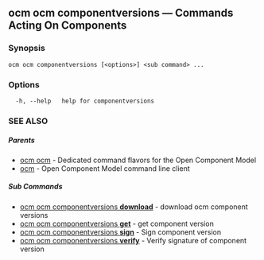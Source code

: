 ## ocm ocm componentversions &mdash; Commands Acting On Components

### Synopsis

```
ocm ocm componentversions [<options>] <sub command> ...
```

### Options

```
  -h, --help   help for componentversions
```

### SEE ALSO

##### Parents

* [ocm ocm](ocm_ocm.md)	 - Dedicated command flavors for the Open Component Model
* [ocm](ocm.md)	 - Open Component Model command line client


##### Sub Commands

* [ocm ocm componentversions <b>download</b>](ocm_ocm_componentversions_download.md)	 - download ocm component versions
* [ocm ocm componentversions <b>get</b>](ocm_ocm_componentversions_get.md)	 - get component version
* [ocm ocm componentversions <b>sign</b>](ocm_ocm_componentversions_sign.md)	 - Sign component version
* [ocm ocm componentversions <b>verify</b>](ocm_ocm_componentversions_verify.md)	 - Verify signature of component version

